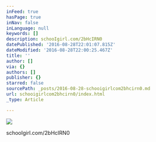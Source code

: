 ```yaml
---
inFeed: true
hasPage: true
inNav: false
inLanguage: null
keywords: []
description: schooIgirl.com/2bHcIRN0
datePublished: '2016-08-28T22:01:07.815Z'
dateModified: '2016-08-28T22:00:25.467Z'
title: ''
author: []
via: {}
authors: []
publisher: {}
starred: false
sourcePath: _posts/2016-08-28-schooigirlcom2bhcirn0.md
url: schooigirlcom2bhcirn0/index.html
_type: Article

---
```

![](https://the-grid-user-content.s3-us-west-2.amazonaws.com/c69261bb-6485-4eb7-b48f-aed5228922e9.jpg)

schooIgirl.com/2bHcIRN0